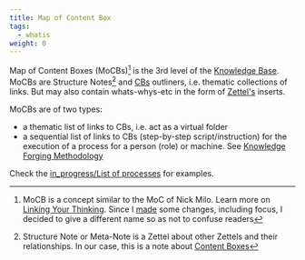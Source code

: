 ```yaml
---
title: Map of Content Box
tags:
  - whatis
weight: 0
---
```


Map of Content Boxes (MoCBs)[^202207311616-1] is the 3rd level of the [Knowledge Base](Knowledge%20Base.md). MoCBs are Structure Notes[^202207311616-2] and [CBs](Content%20Box.md) outliners, i.e. thematic collections of links. But may also contain whats-whys-etc in the form of [Zettel's](Zettel.md) inserts.

[^202207311616-1]: MoCB is a concept similar to the MoC of Nick Milo. Learn more on [Linking Your Thinking](https://www.linkingyourthinking.com/). Since I [made](Knowledge%20Forging%20Methodology.md) some changes, including focus, I decided to give a different name so as not to confuse readers
[^202207311616-2]: Structure Note or Meta-Note is a Zettel about other Zettels and their relationships. In our case, this is a note about [Content Boxes](Content%20Box.md)

MoCBs are of two types:

* a thematic list of links to CBs, i.e. act as a virtual folder
* a sequential list of links to CBs (step-by-step script/instruction) for the execution of a process for a person (role) or machine. See [Knowledge Forging Methodology](Knowledge%20Forging%20Methodology.md)

Check the [in_progress/List of processes](in_progress\List%20of%20processes.md) for examples.
